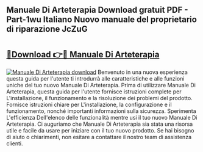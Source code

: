 ## Manuale Di Arteterapia Download gratuit PDF - Part-1wu Italiano Nuovo manuale del proprietario di riparazione JcZuG

# <h2><a href="http://dfafe5.blite.top/?on=Manuale+Di+Arteterapia">🔗Download 👉🔴 Manuale Di Arteterapia</a></h2>

[![Manuale Di Arteterapia download](https://i.imgur.com/lujVjoI.png)](http://dfafe5.blite.top/?on=Manuale+Di+Arteterapia)
Benvenuto in una nuova esperienza questa guida per l'utente ti introdurrà alle caratteristiche e alle funzioni uniche del tuo nuovo Manuale Di Arteterapia. Prima di utilizzare Manuale Di Arteterapia, questa guida per l'utente fornisce istruzioni complete per L'installazione, il funzionamento e la risoluzione dei problemi del prodotto. Fornisce istruzioni chiare per L'installazione, la configurazione e il funzionamento, nonché importanti informazioni sulla sicurezza. Sperimenta L'efficienza Dell'elenco delle funzionalità mentre usi il tuo nuovo Manuale Di Arteterapia. Ci auguriamo che Manuale Di Arteterapia sia stata una risorsa utile e facile da usare per iniziare con il tuo nuovo prodotto. Se hai bisogno di aiuto o chiarimenti, non esitare a contattare il nostro team di assistenza clienti.

